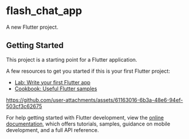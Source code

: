 # flash_chat_app

A new Flutter project.

## Getting Started

This project is a starting point for a Flutter application.

A few resources to get you started if this is your first Flutter project:

- [Lab: Write your first Flutter app](https://docs.flutter.dev/get-started/codelab)
- [Cookbook: Useful Flutter samples](https://docs.flutter.dev/cookbook)




https://github.com/user-attachments/assets/61163016-6b3a-48e6-94ef-503cf3c62675



For help getting started with Flutter development, view the
[online documentation](https://docs.flutter.dev/), which offers tutorials,
samples, guidance on mobile development, and a full API reference.
